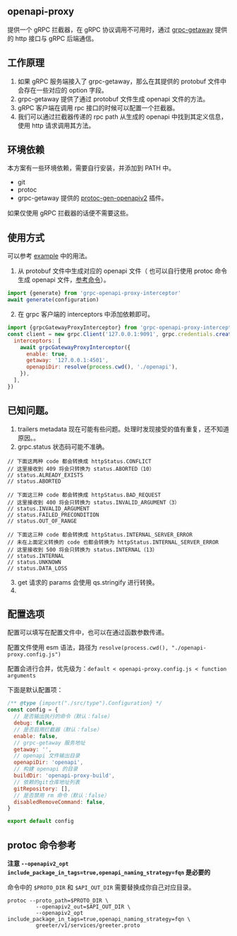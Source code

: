 ## openapi-proxy

提供一个 gRPC 拦截器，在 gRPC 协议调用不可用时，通过 [grpc-getaway](https://github.com/grpc-ecosystem/grpc-gateway) 提供的 http 接口与 gRPC 后端通信。

## 工作原理

1. 如果 gRPC 服务端接入了 grpc-getaway，那么在其提供的 protobuf 文件中会存在一些对应的 option 字段。
2. grpc-getaway 提供了通过 protobuf 文件生成 openapi 文件的方法。
3. gRPC 客户端在调用 rpc 接口的时候可以配置一个拦截器。
4. 我们可以通过拦截器传递的 rpc path 从生成的 openapi 中找到其定义信息，使用 http 请求调用其方法。

## 环境依赖

本方案有一些环境依赖，需要自行安装，并添加到 PATH 中。

- git
- protoc
- grpc-getaway 提供的 [protoc-gen-openapiv2](https://github.com/grpc-ecosystem/grpc-gateway/v2/protoc-gen-openapiv2) 插件。

如果仅使用 gRPC 拦截器的话便不需要这些。

## 使用方式

可以参考 [example](./example) 中的用法。

1. 从 protobuf 文件中生成对应的 openapi 文件（ 也可以自行使用 protoc 命令生成 openapi 文件，[参考命令](#protoc-命令参考)）。

```javascript
import {generate} from 'grpc-openapi-proxy-interceptor'
await generate(configuration)
```

2. 在 grpc 客户端的 interceptors 中添加依赖即可。

```javascript
import {grpcGatewayProxyInterceptor} from 'grpc-openapi-proxy-interceptor'
const client = new grpc.Client('127.0.0.1:9091', grpc.credentials.createInsecure(), {
  interceptors: [
    await grpcGatewayProxyInterceptor({
      enable: true,
      getaway: '127.0.0.1:4501',
      openapiDir: resolve(process.cwd(), './openapi'),
    }),
  ],
})
```

## 已知问题。

1. trailers metadata 现在可能有些问题。处理时发现接受的值有重复，还不知道原因。。
2. grpc.status 状态码可能不准确。

```text
// 下面这两种 code 都会转换成 httpStatus.CONFLICT
// 这里接收到 409 将会只转换为 status.ABORTED（10）
// status.ALREADY_EXISTS
// status.ABORTED

// 下面这三种 code 都会转换成 httpStatus.BAD_REQUEST
// 这里接收到 400 将会只转换为 status.INVALID_ARGUMENT（3）
// status.INVALID_ARGUMENT
// status.FAILED_PRECONDITION
// status.OUT_OF_RANGE

// 下面这三种 code 都会转换成 httpStatus.INTERNAL_SERVER_ERROR
// 未在上面定义转换的 code 也都会转换为 httpStatus.INTERNAL_SERVER_ERROR
// 这里接收到 500 将会只转换为 status.INTERNAL（13）
// status.INTERNAL
// status.UNKNOWN
// status.DATA_LOSS
```

3. get 请求的 params 会使用 qs.stringify 进行转换。
4.

## 配置选项

配置可以填写在配置文件中，也可以在通过函数参数传递。

配置文件使用 esm 语法，路径为 `resolve(process.cwd(), "./openapi-proxy.config.js")`

配置会进行合并，优先级为：`default < openapi-proxy.config.js < function arguments`

下面是默认配置项：

```javascript
/** @type {import("./src/type").Configuration} */
const config = {
  // 是否输出执行的命令（默认：false）
  debug: false,
  // 是否启用拦截器（默认：false）
  enable: false,
  // grpc-getaway 服务地址
  getaway: '',
  // openapi 文件输出目录
  openapiDir: 'openapi',
  // 构建 openapi 的目录
  buildDir: 'openapi-proxy-build',
  // 依赖的git仓库地址列表
  gitRepository: [],
  // 是否禁用 rm 命令（默认：false）
  disabledRemoveCommand: false,
}

export default config
```

## protoc 命令参考

**注意 `--openapiv2_opt include_package_in_tags=true,openapi_naming_strategy=fqn` 是必要的**

命令中的 `$PROTO_DIR` 和 `$API_OUT_DIR` 需要替换成你自己对应目录。

```shell
protoc --proto_path=$PROTO_DIR \
         --openapiv2_out=$API_OUT_DIR \
         --openapiv2_opt include_package_in_tags=true,openapi_naming_strategy=fqn \
         greeter/v1/services/greeter.proto
```
